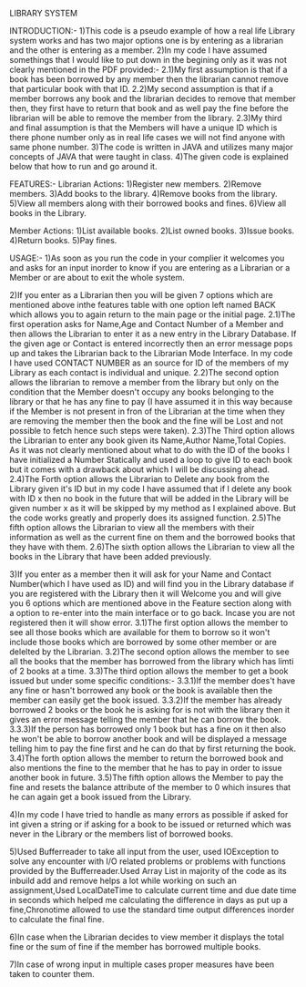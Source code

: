 LIBRARY SYSTEM

INTRODUCTION:-
1)This code is a pseudo example of how a real life Library system works and has two major options one is by entering as a librarian and the other is entering as a member.
2)In my code I have assumed somethings that I would like to put down in the begining only as it was not clearly mentioned in the PDF provided:-
2.1)My first assumption is that if a book has been borrowed by any member then the librarian cannot remove that particular book with that ID.
2.2)My second assumption is that if a member borrows any book and the librarian decides to remove that member then, they first have to return that book and as well pay the fine before the librarian will be able to remove the member from the library.
2.3)My third and final assumption is that the Members will have a unique ID which is there phone number only as in real life cases we will not find anyone with same phone number.
3)The code is written in JAVA and utilizes many major concepts of JAVA that were taught in class.
4)The given code is explained below that how to run and go around it.

FEATURES:-
Librarian Actions:
1)Register new members.
2)Remove members.
3)Add books to the library.
4)Remove books from the library.
5)View all members along with their borrowed books and fines.
6)View all books in the Library.

Member Actions:
1)List available books.
2)List owned books.
3)Issue books.
4)Return books.
5)Pay fines.

USAGE:-
1)As soon as you run the code in your complier it welcomes you and asks for an input inorder to know if you are entering as a Librarian or a Member or are about to exit the whole system.

2)If you enter as a Librarian then you will be given 7 options which are mentioned above inthe features table with one option left named BACK which allows you to again return to the main page or the initial page.
2.1)The first operation asks for Name,Age and Contact Number of a Member and then allows the Librarian to enter it as a new entry in the Library Database. If the given age or Contact is entered incorrectly then an error message pops up and takes the Librarian back to the Librarian Mode Interface. In my code I have used CONTACT NUMBER as an source for ID of the members of my Library as each contact is individual and unique.
2.2)The second option allows the librarian to remove a member from the library but only on the condition that the Member doesn't occupy any books belonging to the library or that he has any fine to pay (I have assumed it in this way because if the Member is not present in fron of the Librarian at the time when they are removing the member then the book and the fine will be Lost and not possible to fetch hence such steps were taken).
2.3)The Third option allows the Librarian to enter any book given its Name,Author Name,Total Copies. As it was not clearly mentioned about what to do with the ID of the books I have initialized a Number Statically and used a loop to give ID to each book but it comes with a drawback about which I will be discussing ahead.
2.4)The Forth option allows the Librarian to Delete any book from the Library given it's ID but in my code I have assumed that if I delete any book with ID x then no book in the future that will be added in the Library will be given number x as it will be skipped by my method as I explained above. But the code works greatly and properly does its assigned function.
2.5)The fifth option allows the Librarian to view all the members with their information as well as the current fine on them and the borrowed books that they have with them.
2.6)The sixth option allows the Librarian to view all the books in the Library that have been added previously.

3)If you enter as a member then it will ask for your Name and Contact Number(which I have used as ID) and will find you in the Library database if you are registered with the Library then it will Welcome you and will give you 6 options which are mentioned above in the Feature section along with a option to re-enter into the main interface or to go back. Incase you are not registered then it will show error.
3.1)The first option allows the member to see all those books which are available for them to borrow so it won't include those books which are borrowed by some other member or are delelted by the Librarian.
3.2)The second option allows the member to see all the books that the member has borrowed from the library which has limti of 2 books at a time.
3.3)The third option allows the member to get a book issued but under some specific conditions:-
3.3.1)If the member does't have any fine or hasn't borrowed any book or the book is available then the member can easily get the book issued.
3.3.2)If the member has already borrowed 2 books or the book he is asking for is not with the library then it gives an error message telling the member that he can borrow the book.
3.3.3)If the person has borrowed only 1 book but has a fine on it then also he won't be able to borrow another book and will be displayed a message telling him to pay the fine first and he can do that by first returning the book.
3.4)The forth option allows the member to return the borrowed book and also mentions the fine to the member that he has to pay in order to issue another book in future.
3.5)The fifth option allows the Member to pay the fine and resets the balance attribute of the member to 0 which insures that he can again get a book issued from the Library.

4)In my code I have tried to handle as many errors as possible if asked for int given a string or if asking for a book to be issued or returned which was never in the Library or the members list of borrowed books.

5)Used Bufferreader to take all input from the user, used IOException to solve any encounter with I/O related problems or problems with functions provided by the Bufferreader.Used Array List in majority of the code as its inbuild add and remove helps a lot while working on such an assignment,Used LocalDateTime to calculate current time and due date time in seconds which helped me calculating the difference in days as put up a fine,Chronotime allowed to use the standard time output differences inorder to calculate the final fine.

6)In case when the Librarian decides to view member it displays the total fine or the sum of fine if the member has borrowed multiple books.

7)In case of wrong input in multiple cases proper measures have been taken to counter them.

